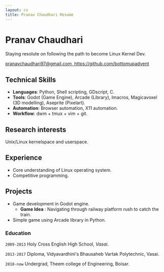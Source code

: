 ```yaml
---
layout: cv
title: Pranav Chaudhari Resume
---
```


# Pranav Chaudhari
Staying resolute on following the path to become Linux Kernel Dev.
<div id="webaddress">
<a href="pranavchaudhari97@gmail.com">pranavchaudhari97@gmail.com, </a>
<a href="https://github.com/bottomupadvent">https://github.com/bottomupadvent</a>
</div>


## Technical Skills

- **Languages**: Python, Shell scripting, GDscript, C.
- **Tools**: Godot (Game Engine), Arcade (Library), Imacros, Magicavoxel (3D modelling), Aseprite (Pixelart).
- **Automation**: Browser automation, X11 automation.
- **Workflow**: dwm + tmux + vim + git.

## Research interests

Unix/Linux kernelspace and userspace.

## Experience

- Core understanding of Linux operating system.
- Competitive programming.

## Projects

- Game development in Godot engine.
    - **Game Idea** : Navigating through railway platform rush to catch the train.
- Simple game using Arcade library in Python.

### Education

`2009-2013`
Holy Cross English High School, *Vasai*.

`2013-2017`
Diploma, Vidyavardhini's Bhausaheb Vartak Polytechnic, Vasai.

`2018-now`
Undergrad, Theem college of Engineering, Boisar.


<!-- ### Footer

Last updated: May 2013 -->
